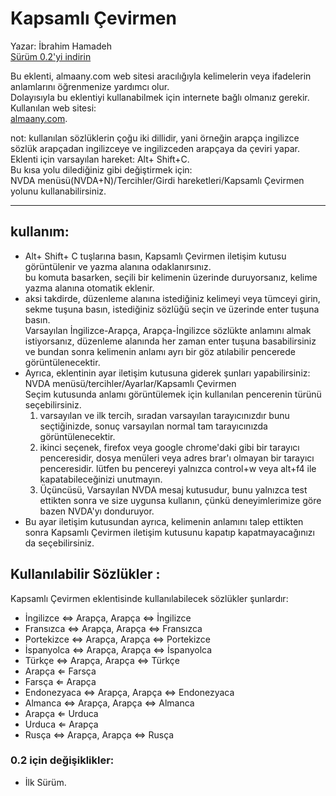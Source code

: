 # Kapsamlı Çevirmen #

Yazar: İbrahim Hamadeh  
[Sürüm 0.2'yi indirin][1]  

Bu eklenti, almaany.com web sitesi aracılığıyla kelimelerin veya ifadelerin anlamlarını öğrenmenize yardımcı olur.  
Dolayısıyla bu eklentiyi kullanabilmek için internete bağlı olmanız gerekir.  
Kullanılan web sitesi:  
[almaany.com](https://www.almaany.com/ar/context/ar-en/).  

not: kullanılan sözlüklerin çoğu iki dillidir, yani örneğin arapça ingilizce sözlük arapçadan ingilizceye ve ingilizceden arapçaya da çeviri yapar.  
Eklenti için varsayılan hareket: Alt+ Shift+C.  
Bu kısa yolu dilediğiniz gibi değiştirmek için:  
NVDA menüsü(NVDA+N)/Tercihler/Girdi hareketleri/Kapsamlı Çevirmen yolunu kullanabilirsiniz.  

***

## kullanım:  

*	Alt+ Shift+ C tuşlarına basın, Kapsamlı Çevirmen iletişim kutusu görüntülenir
ve yazma alanına odaklanırsınız.  
bu komuta basarken, seçili bir kelimenin üzerinde duruyorsanız, kelime yazma alanına otomatik eklenir.  
*	aksi takdirde, düzenleme alanına istediğiniz kelimeyi veya tümceyi girin, sekme tuşuna basın, istediğiniz sözlüğü seçin ve üzerinde enter tuşuna basın.  
Varsayılan İngilizce-Arapça, Arapça-İngilizce sözlükte anlamını almak istiyorsanız, düzenleme alanında her zaman enter tuşuna basabilirsiniz ve bundan sonra kelimenin anlamı ayrı bir göz atılabilir pencerede görüntülenecektir.  
*	Ayrıca, eklentinin ayar iletişim kutusuna giderek şunları yapabilirsiniz:  
NVDA menüsü/tercihler/Ayarlar/Kapsamlı Çevirmen  
Seçim kutusunda anlamı görüntülemek için kullanılan pencerenin türünü seçebilirsiniz.  
	1. varsayılan ve ilk tercih, sıradan varsayılan tarayıcınızdır
bunu seçtiğinizde, sonuç varsayılan normal tam tarayıcınızda görüntülenecektir.  
	2. ikinci seçenek, firefox veya google chrome'daki gibi bir tarayıcı penceresidir, dosya menüleri veya adres brar'ı olmayan bir tarayıcı penceresidir.
lütfen bu pencereyi yalnızca control+w veya alt+f4 ile kapatabileceğinizi unutmayın.  
	3. Üçüncüsü, Varsayılan NVDA mesaj kutusudur, bunu yalnızca test ettikten sonra ve size uygunsa kullanın, çünkü deneyimlerimize göre bazen NVDA'yı donduruyor.  
*	Bu ayar iletişim kutusundan ayrıca, kelimenin anlamını talep ettikten sonra Kapsamlı Çevirmen iletişim kutusunu kapatıp kapatmayacağınızı da seçebilirsiniz.
 
## Kullanılabilir Sözlükler :  

Kapsamlı Çevirmen eklentisinde kullanılabilecek sözlükler şunlardır:  
*	İngilizce ⇔ Arapça, Arapça ⇔ İngilizce  
*	Fransızca ⇔ Arapça, Arapça ⇔ Fransızca  
*	Portekizce ⇔ Arapça, Arapça ⇔ Portekizce  
*	İspanyolca ⇔ Arapça, Arapça ⇔ İspanyolca  
*	Türkçe ⇔ Arapça, Arapça ⇔ Türkçe  
*	Arapça ⇐ Farsça  
*	Farsça ⇐ Arapça  
*	Endonezyaca ⇔ Arapça, Arapça ⇔ Endonezyaca  
*	Almanca ⇔ Arapça, Arapça ⇔ Almanca  
*	Arapça ⇐ Urduca  
*	Urduca ⇐ Arapça  
*	Rusça ⇔ Arapça, Arapça ⇔ Rusça  

### 0.2 için değişiklikler:  

*	İlk Sürüm.

[1]: https://github.com/ibrahim-h/contextualTranslator/releases/download/0.2/contextualTranslator-0.2.nvda-addon
